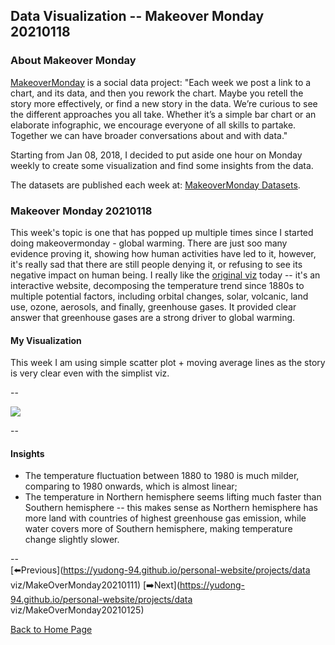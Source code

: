 <head>
  <!-- Global site tag (gtag.js) - Google Analytics -->
<script async src="https://www.googletagmanager.com/gtag/js?id=UA-112502179-1"></script>
<script>
  window.dataLayer = window.dataLayer || [];
  function gtag(){dataLayer.push(arguments);}
  gtag('js', new Date());

  gtag('config', 'UA-112502179-1');
</script>
</head>


## Data Visualization -- Makeover Monday 20210118

### About Makeover Monday

[MakeoverMonday](http://www.makeovermonday.co.uk/) is a social data project:
"Each week we post a link to a chart, and its data, and then you rework the chart.
Maybe you retell the story more effectively, or find a new story in the data.
We’re curious to see the different approaches you all take. Whether it’s a simple bar chart or an elaborate infographic, we encourage everyone of all skills to partake.
Together we can have broader conversations about and with data."

Starting from Jan 08, 2018, I decided to put aside one hour on Monday weekly to create some visualization and find some insights from the data.

The datasets are published each week at: [MakeoverMonday Datasets](http://www.makeovermonday.co.uk/data/).

### Makeover Monday 20210118

This week's topic is one that has popped up multiple times since I started doing makeovermonday - global warming. There are just soo many evidence proving it, showing how human activities have led to it, however, it's really sad that there are still people denying it, or refusing to see its negative impact on human being. I really like the [original viz](https://www.bloomberg.com/graphics/2015-whats-warming-the-world/) today -- it's an interactive website, decomposing the temperature trend since 1880s to multiple potential factors, including orbital changes, solar, volcanic, land use, ozone, aerosols, and finally, greenhouse gases. It provided clear answer that greenhouse gases are a strong driver to global warming.  

#### My Visualization

This week I am using simple scatter plot + moving average lines as the story is very clear even with the simplist viz.  

--  
<div class='tableauPlaceholder' id='viz1611021759291' style='position: relative'>
<noscript><a href='#'>
  <img alt=' ' src='https:&#47;&#47;public.tableau.com&#47;static&#47;images&#47;Ma&#47;MakeOverMonday20210118GlobalTemperature1880-2020&#47;GlobalTemperature1880-2020&#47;1_rss.png' style='border: none' />
</a></noscript>
<object class='tableauViz'  style='display:none;'>
  <param name='host_url' value='https%3A%2F%2Fpublic.tableau.com%2F' />
  <param name='embed_code_version' value='3' />
  <param name='site_root' value='' />
  <param name='name' value='MakeOverMonday20210118GlobalTemperature1880-2020&#47;GlobalTemperature1880-2020' />
  <param name='tabs' value='no' />
  <param name='toolbar' value='yes' />
  <param name='static_image' value='https:&#47;&#47;public.tableau.com&#47;static&#47;images&#47;Ma&#47;MakeOverMonday20210118GlobalTemperature1880-2020&#47;GlobalTemperature1880-2020&#47;1.png' />
  <param name='animate_transition' value='yes' />
  <param name='display_static_image' value='yes' />
  <param name='display_spinner' value='yes' />
  <param name='display_overlay' value='yes' />
  <param name='display_count' value='yes' />
  <param name='language' value='en' />
</object></div>       
<script type='text/javascript'>      
  var divElement = document.getElementById('viz1611021759291'); 
  var vizElement = divElement.getElementsByTagName('object')[0];        
  if ( divElement.offsetWidth > 800 ) { vizElement.style.width='800px';vizElement.style.height='627px';} else if ( divElement.offsetWidth > 500 ) { vizElement.style.width='800px';vizElement.style.height='627px';} else { vizElement.style.width='100%';vizElement.style.height='727px';}         
  var scriptElement = document.createElement('script');            
  scriptElement.src = 'https://public.tableau.com/javascripts/api/viz_v1.js';          
  vizElement.parentNode.insertBefore(scriptElement, vizElement);               
</script>
  
--  

#### Insights
* The temperature fluctuation between 1880 to 1980 is much milder, comparing to 1980 onwards, which is almost linear;  
* The temperature in Northern hemisphere seems lifting much faster than Southern hemisphere -- this makes sense as Northern hemisphere has more land with countries of highest greenhouse gas emission, while water covers more of Southern hemisphere, making temperature change slightly slower.  

--  
[⬅️Previous](https://yudong-94.github.io/personal-website/projects/data viz/MakeOverMonday20210111)  [➡️Next](https://yudong-94.github.io/personal-website/projects/data viz/MakeOverMonday20210125)  


[Back to Home Page](https://yudong-94.github.io/personal-website/)
